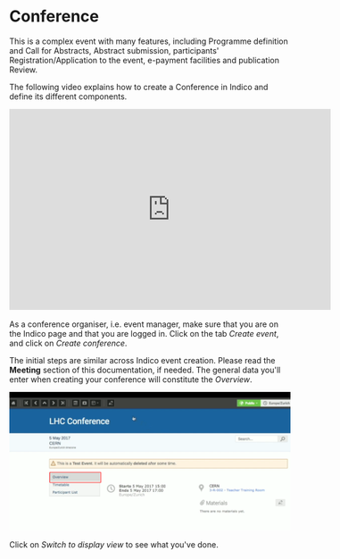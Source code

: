 # Conference

This is a complex event with many features, including Programme definition and Call for Abstracts, Abstract submission,
participants' Registration/Application to the event, e-payment facilities and publication Review.

The following video explains how to create a Conference in Indico and define its different components.

<iframe width="576" height="360" frameborder="0" src="https://cds.cern.ch/video/2264870?showTitle=true" allowfullscreen></iframe>


As a conference organiser, i.e. event manager, make sure that you are on the Indico page and that you are logged in.
Click on the tab _Create event_, and click on _Create conference_.

The initial steps are similar across Indico event creation. Please read the **Meeting** section of this documentation, if needed.
The general data you'll enter when creating your conference will constitute the _Overview_.

![](/assets/conference_overview.png)

Click on _Switch to display view_ to see what you've done.
